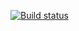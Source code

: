 [![Build status](https://ci.appveyor.com/api/projects/status/o4rbd4o3gg9a52bq?svg=true)](https://ci.appveyor.com/project/LiubovSokolova89/bdd-dz6)
